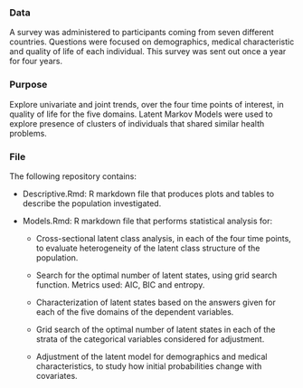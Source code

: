 ### Data

A survey was administered to participants coming from seven different countries. Questions were focused on demographics, medical characteristic and quality of life of each individual. This survey was sent out once a year for four years.

### Purpose

Explore univariate and joint trends, over the four time points of interest, in quality of life for the five domains. Latent Markov Models were used to explore presence of clusters of individuals that shared similar health problems.

### File

The following repository contains:

* Descriptive.Rmd: R markdown file that produces plots and tables to describe the population investigated. 

* Models.Rmd: R markdown file that performs statistical analysis for:

	* Cross-sectional latent class analysis, in each of the four time points, to evaluate heterogeneity of the latent class structure of the population.

	* Search for the optimal number of latent states, using grid search function. Metrics used: AIC, BIC and entropy.

	* Characterization of latent states based on the answers given for each of the five domains of the dependent variables.

	* Grid search of the optimal number of latent states in each of the strata of the categorical variables considered for adjustment.

	* Adjustment of the latent model for demographics and medical characteristics, to study how initial probabilities change with covariates.
